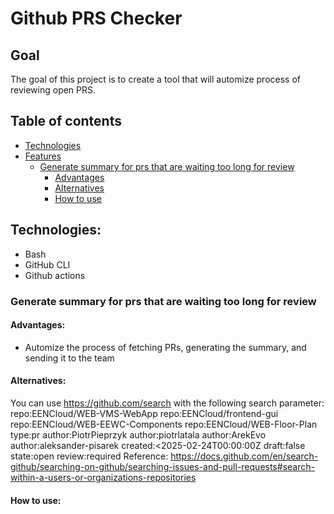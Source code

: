 # Github PRS Checker

## Goal 
The goal of this project is to create a tool that will automize process of reviewing open PRS.

## Table of contents
- [Technologies](#Technologies)
- [Features](#Features)
  - [Generate summary for prs that are waiting too long for review](#Generate-summary-for-prs-that-are-waiting-too-long-for-review)
    - [Advantages](#Advantages)
    - [Alternatives](#Alternatives)
    - [How to use](#How-to-use)

## Technologies:
- Bash
- GitHub CLI
- Github actions

### Generate summary for prs that are waiting too long for review

#### Advantages:
- Automize the process of fetching PRs, generating the summary, and sending it to the team

#### Alternatives:
You can use https://github.com/search with the following search parameter:
repo:EENCloud/WEB-VMS-WebApp repo:EENCloud/frontend-gui repo:EENCloud/WEB-EEWC-Components repo:EENCloud/WEB-Floor-Plan  type:pr author:PiotrPieprzyk author:piotrlatala author:ArekEvo author:aleksander-pisarek created:<2025-02-24T00:00:00Z draft:false state:open review:required
Reference: https://docs.github.com/en/search-github/searching-on-github/searching-issues-and-pull-requests#search-within-a-users-or-organizations-repositories

#### How to use:



